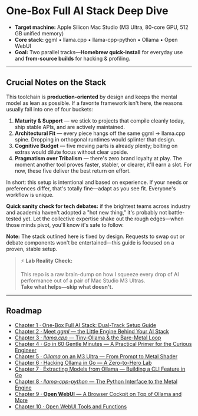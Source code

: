 # One-Box Full AI Stack Deep Dive

- **Target machine:** Apple Silicon Mac Studio (M3 Ultra, 80-core GPU, 512 GB unified memory)
- **Core stack:** ggml • llama.cpp • llama-cpp-python • Ollama • Open WebUI
- **Goal:** Two parallel tracks—**Homebrew quick-install** for everyday use and **from-source builds** for hacking & profiling.

---

## Crucial Notes on the Stack

This toolchain is **production-oriented** by design and keeps the mental model as lean as possible. If a favorite framework isn't here, the reasons usually fall into one of four buckets:

1. **Maturity & Support** — we stick to projects that compile cleanly today, ship stable APIs, and are actively maintained.
2. **Architectural Fit** — every piece hangs off the same ggml → llama.cpp spine. Dropping in orthogonal runtimes would splinter that design.
3. **Cognitive Budget** — five moving parts is already plenty; bolting on extras would dilute focus without clear upside.
4. **Pragmatism over Tribalism** — there's zero brand loyalty at play. The moment another tool proves faster, stabler, or clearer, it'll earn a slot. For now, these five deliver the best return on effort.

In short: this setup is intentional and based on experience. If your needs or preferences differ, that's totally fine—adapt as you see fit. Everyone's workflow is unique.

**Quick sanity check for tech debates:** if the brightest teams across industry and academia haven't adopted a "hot new thing," it's probably not battle-tested yet. Let the collective expertise shake out the rough edges—when those minds pivot, you'll know it's safe to follow.

**Note:** The stack outlined here is fixed by design. Requests to swap out or debate components won't be entertained—this guide is focused on a proven, stable setup.

> ⚡️ **Lab Reality Check:**  
>  
> This repo is a raw brain-dump on how I squeeze every drop of AI performance out of a pair of Mac Studio M3 Ultras.  
> **Take what helps—skip what doesn't.**

---

## Roadmap

- [Chapter 1 · One-Box Full AI Stack: Dual-Track Setup Guide](01-setup.md)
- [Chapter 2 · Meet *ggml* — the Little Engine Behind Your AI Stack](02-gglm.md)
- [Chapter 3 · *llama.cpp* — Tiny-Ollama & the Bare-Metal Loop](03-llama-cpp.md)
- [Chapter 4 · *Go* in 60 Gentle Minutes — A Practical Primer for the Curious Engineer](04-go-in-60m.md)
- [Chapter 5 · *Ollama* on an M3 Ultra — From Prompt to Metal Shader](05-ollama.md)
- [Chapter 6 · Hacking Ollama in Go — A Zero-to-Hero Lab](06-ollama-hacking-in-go.md)
- [Chapter 7 · Extracting Models from Ollama — Building a CLI Feature in Go](07-ollama-hacking-advanced.md)
- [Chapter 8 · *llama-cpp-python* — The Python Interface to the Metal Engine](08-llama-cpp-python.md)
- [Chapter 9 · **Open WebUI** — A Browser Cockpit on Top of Ollama and More](09-open-webui.md)
- [Chapter 10 · Open WebUI Tools and Functions](10-open-webui-tools-and-functions.md)